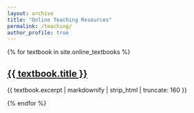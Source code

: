 ```yaml
---
layout: archive
title: "Online Teaching Resources"
permalink: /teaching/
author_profile: true
---
```


{% for textbook in site.online_textbooks %}
  <article class="archive__item">
    <h2 class="archive__item-title">
      <a href="{{ textbook.url }}">{{ textbook.title }}</a>
    </h2>
    <p class="archive__item-excerpt">
      {{ textbook.excerpt | markdownify | strip_html | truncate: 160 }}
    </p>
  </article>
{% endfor %}